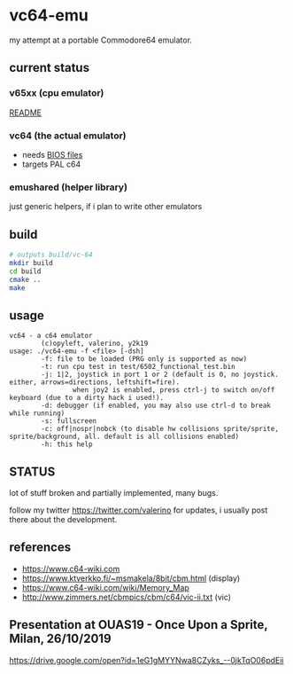 # vc64-emu
my attempt at a portable Commodore64 emulator.

## current status
### v65xx (cpu emulator)
[README](./v65xx/README.md)

### vc64 (the actual emulator)
* needs [BIOS files](./bios/README_bios.md)
* targets PAL c64

### emushared (helper library)
just generic helpers, if i plan to write other emulators

## build
~~~bash
# outputs build/vc-64
mkdir build
cd build
cmake ..
make
~~~

## usage
~~~
vc64 - a c64 emulator
        (c)opyleft, valerino, y2k19
usage: ./vc64-emu -f <file> [-dsh]
        -f: file to be loaded (PRG only is supported as now)
        -t: run cpu test in test/6502_functional_test.bin
        -j: 1|2, joystick in port 1 or 2 (default is 0, no joystick. either, arrows=directions, leftshift=fire).
                when joy2 is enabled, press ctrl-j to switch on/off keyboard (due to a dirty hack i used!).
        -d: debugger (if enabled, you may also use ctrl-d to break while running)
        -s: fullscreen
        -c: off|nospr|nobck (to disable hw collisions sprite/sprite, sprite/background, all. default is all collisions enabled)
        -h: this help
~~~

## STATUS
lot of stuff broken and partially implemented, many bugs.

follow my twitter https://twitter.com/valerino for updates, i usually post there about the development.

## references
* https://www.c64-wiki.com
* https://www.ktverkko.fi/~msmakela/8bit/cbm.html (display)
* https://www.c64-wiki.com/wiki/Memory_Map
* http://www.zimmers.net/cbmpics/cbm/c64/vic-ii.txt (vic)

## Presentation at OUAS19 - Once Upon a Sprite, Milan, 26/10/2019
https://drive.google.com/open?id=1eG1gMYYNwa8CZyks_--0jkTqO06pdEii

